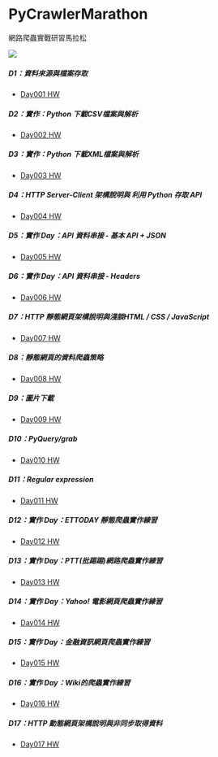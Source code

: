 # PyCrawlerMarathon
網路爬蟲實戰研習馬拉松

<img src="http://2.bp.blogspot.com/-H2m-BFydExw/Wkc9gJQE8GI/AAAAAAAAcZI/pJhLUIEj9zMe2fmVsQuK2UWFbrVagaongCK4BGAYYCw/s0/%25E6%2588%2590%25E5%258A%259F%25E9%2581%258E%25E7%25A8%258B.png"/>

##### D1：資料來源與檔案存取
- <a href="https://github.com/DunkLiao/PyCrawlerMarathon/blob/master/homework/Day001_HW.ipynb">Day001 HW</a>
##### D2：實作：Python 下載CSV檔案與解析
- <a href="https://github.com/DunkLiao/PyCrawlerMarathon/blob/master/homework/Day002_HW.ipynb">Day002 HW</a>
##### D3：實作：Python 下載XML檔案與解析
- <a href="https://github.com/DunkLiao/PyCrawlerMarathon/blob/master/homework/Day003_HW.ipynb">Day003 HW</a>
##### D4：HTTP Server-Client 架構說明與 利用 Python 存取 API
- <a href="https://github.com/DunkLiao/PyCrawlerMarathon/blob/master/homework/Day004_HW.ipynb">Day004 HW</a>
##### D5：實作 Day：API 資料串接 - 基本 API + JSON
- <a href="https://github.com/DunkLiao/PyCrawlerMarathon/blob/master/homework/Day005_HW.ipynb">Day005 HW</a>
##### D6：實作 Day：API 資料串接 - Headers
- <a href="https://github.com/DunkLiao/PyCrawlerMarathon/blob/master/homework/Day006_HW.ipynb">Day006 HW</a>
##### D7：HTTP 靜態網頁架構說明與淺談HTML / CSS / JavaScript
- <a href="https://github.com/DunkLiao/PyCrawlerMarathon/blob/master/homework/Day007_HW.ipynb">Day007 HW</a>
##### D8：靜態網頁的資料爬蟲策略
- <a href="https://github.com/DunkLiao/PyCrawlerMarathon/blob/master/homework/Day008_HW.ipynb">Day008 HW</a>
##### D9：圖片下載
- <a href="https://github.com/DunkLiao/PyCrawlerMarathon/blob/master/homework/Day009_HW.ipynb">Day009 HW</a>
##### D10：PyQuery/grab
- <a href="https://github.com/DunkLiao/PyCrawlerMarathon/blob/master/homework/Day010_HW.ipynb">Day010 HW</a>
##### D11：Regular expression
- <a href="https://github.com/DunkLiao/PyCrawlerMarathon/blob/master/homework/Day011_HW.ipynb">Day011 HW</a>
##### D12：實作 Day：ETTODAY 靜態爬蟲實作練習
- <a href="https://github.com/DunkLiao/PyCrawlerMarathon/blob/master/homework/Day012_HW.ipynb">Day012 HW</a>
##### D13：實作 Day：PTT(批踢踢)網路爬蟲實作練習
- <a href="https://github.com/DunkLiao/PyCrawlerMarathon/blob/master/homework/Day013_HW.ipynb">Day013 HW</a>
##### D14：實作 Day：Yahoo! 電影網頁爬蟲實作練習
- <a href="https://github.com/DunkLiao/PyCrawlerMarathon/blob/master/homework/Day014_HW.ipynb">Day014 HW</a>
##### D15：實作 Day：金融資訊網頁爬蟲實作練習
- <a href="https://github.com/DunkLiao/PyCrawlerMarathon/blob/master/homework/Day015_HW.ipynb">Day015 HW</a>
##### D16：實作 Day：Wiki的爬蟲實作練習
- <a href="https://github.com/DunkLiao/PyCrawlerMarathon/blob/master/homework/Day016_HW.ipynb">Day016 HW</a>
##### D17：HTTP 動態網頁架構說明與非同步取得資料
- <a href="https://github.com/DunkLiao/PyCrawlerMarathon/blob/master/homework/Day017_HW.ipynb">Day017 HW</a>
